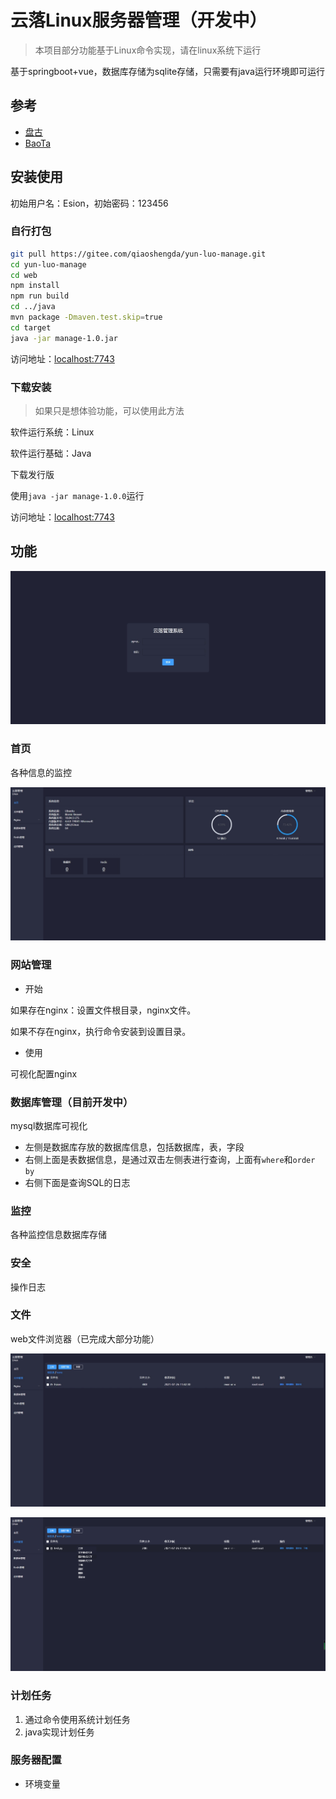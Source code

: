 # 云落Linux服务器管理（开发中）

> 本项目部分功能基于Linux命令实现，请在linux系统下运行

基于springboot+vue，数据库存储为sqlite存储，只需要有java运行环境即可运行

## 参考

- [盘古](https://gitee.com/javashop/pangu)
- [BaoTa](https://gitee.com/terrydash/BaoTa)

## 安装使用

初始用户名：Esion，初始密码：123456

### 自行打包

```bash
git pull https://gitee.com/qiaoshengda/yun-luo-manage.git
cd yun-luo-manage
cd web
npm install
npm run build
cd ../java
mvn package -Dmaven.test.skip=true
cd target
java -jar manage-1.0.jar
```

访问地址：<localhost:7743>

### 下载安装

> 如果只是想体验功能，可以使用此方法

软件运行系统：Linux

软件运行基础：Java

下载发行版

使用`java -jar manage-1.0.0`运行

访问地址：<localhost:7743>

## 功能

![](./image/4.jpeg)

### 首页

各种信息的监控

![](./image/3.jpeg)

### 网站管理

- 开始

如果存在nginx：设置文件根目录，nginx文件。

如果不存在nginx，执行命令安装到设置目录。

- 使用

可视化配置nginx

### 数据库管理（目前开发中）

mysql数据库可视化

- 左侧是数据库存放的数据库信息，包括数据库，表，字段
- 右侧上面是表数据信息，是通过双击左侧表进行查询，上面有`where`和`order by`
- 右侧下面是查询SQL的日志

### 监控

各种监控信息数据库存储

### 安全

操作日志

### 文件

web文件浏览器（已完成大部分功能）

![](./image/2.jpeg)

![](./image/1.png)

### 计划任务

1. 通过命令使用系统计划任务
2. java实现计划任务

### 服务器配置

- 环境变量



